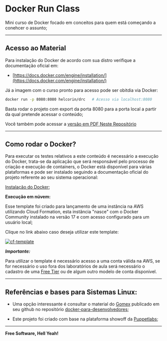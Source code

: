 # Docker Run Class

Mini curso de Docker focado em conceitos para quem está começando a conehcer o assunto;

---

## Acesso ao Material

Para instalação do Docker de acordo com sua distro verifique a documentação oficial em:

- [https://docs.docker.com/engine/installation/](https://docs.docker.com/engine/installation/)

Já a imagem com o curso pronto para acesso pode ser obitdia via Docker:

```sh
docker run -p 8080:8080 helcorin/drc   # Acesso via localhost:8080
```

Basta rodar o projeto com export da porta 8080 para a porta local a partir da qual pretende acessar o conteúdo;

Você também pode acessar a [versão em PDF Neste Repositório](https://github.com/helcorin/docker-run-class/raw/master/_files/Docker-Run-Class.pdf)

---

## Como rodar o Docker?

Para executar os testes relativos a este conteúdo é necessário a execução do Docker, trata-se da aplicação que será responsável pelo processo de criação e execução de containers, o Docker está disponível para várias plataformas e pode ser instalado seguindo a documentação oficial do projeto referente ao seu sistema operacional:

[Instalação do Docker](https://docs.docker.com/install/);

**Execução em núvem:**

Esse template foi criado para lançamento de uma instância na AWS utilizando Cloud Formation, esta instância "nasce" com o Docker Community instalado na versão 17 e com acesso configurado para um usuário local;

Clique no link abaixo caso deseja utilizar este template:

[![cf-template](https://s3.amazonaws.com/cloudformation-examples/cloudformation-launch-stack.png)](https://console.aws.amazon.com/cloudformation/home?region=us-east-2#/stacks/new?stackName=sandboxDocker&templateURL=https://s3.us-east-2.amazonaws.com/cf-templates-fiaplabs/dockermachine-aws-tmpl.json)

***Importante:***

Para utilizar o template é necessário acesso a uma conta válida na AWS, se for necessário o uso fora dos laboratórios de aula será necessário o cadastro de uma [Free Tier](https://aws.amazon.com/pt/free/) ou de algum outro modelo de conta disponivel. 

---

## Referências e bases para Sistemas Linux:

 - Uma opção interessante é consultar o material do [Gomex](https://github.com/gomex) publicado em seu github no repositório [docker-para-desenvolvedores](https://github.com/gomex/docker-para-desenvolvedores);

- Este projeto foi criado com base na plataforma showoff da [Puppetlabs](https://github.com/puppetlabs/showoff);

---

**Free Software, Hell Yeah!**
